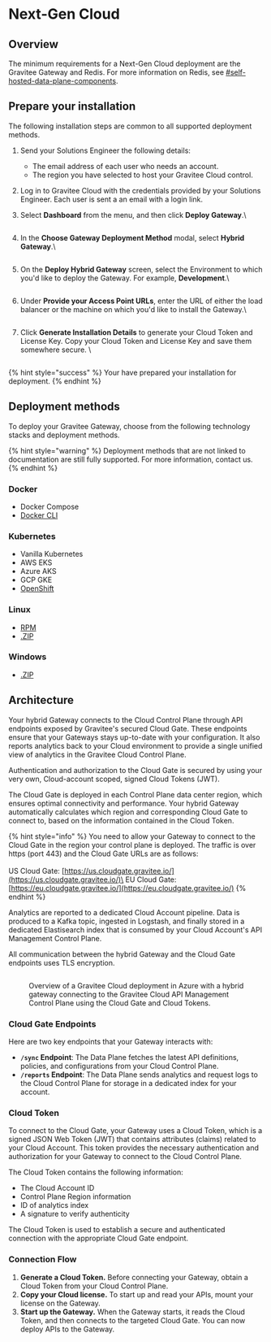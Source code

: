 # Next-Gen Cloud

## Overview

The minimum requirements for a Next-Gen Cloud deployment are the Gravitee Gateway and Redis. For more information on Redis, see [#self-hosted-data-plane-components](../#self-hosted-data-plane-components "mention").

## Prepare your installation

The following installation steps are common to all supported deployment methods.&#x20;

1. Send your Solutions Engineer the following details:
   * The email address of each user who needs an account.&#x20;
   * The region you have selected to host your Gravitee Cloud control.
2. Log in to Gravitee Cloud with the credentials provided by your Solutions Engineer. Each user is sent a an email with a login link.
3.  Select **Dashboard** from the menu, and then click **Deploy Gateway**.\


    <figure><img src="../../.gitbook/assets/00 1 copy (1).png" alt=""><figcaption></figcaption></figure>
4.  In the **Choose Gateway Deployment Method** modal, select **Hybrid Gateway**.\


    <figure><img src="../../.gitbook/assets/image (1).png" alt=""><figcaption></figcaption></figure>
5.  On the **Deploy Hybrid Gateway** screen, select the Environment to which you'd like to deploy the Gateway. For example, **Development**.\


    <figure><img src="../../.gitbook/assets/00 2 copy.png" alt=""><figcaption></figcaption></figure>
6.  Under **Provide your Access Point URLs**, enter the URL of either the load balancer or the machine on which you'd like to install the Gateway.\


    <figure><img src="../../.gitbook/assets/00 3 copy.png" alt=""><figcaption></figcaption></figure>
7.  Click **Generate Installation Details** to generate your Cloud Token and License Key. Copy your Cloud Token and License Key and save them somewhere secure. \


    <figure><img src="../../.gitbook/assets/00 4 copy.png" alt=""><figcaption></figcaption></figure>

{% hint style="success" %}
Your have prepared your installation for deployment.
{% endhint %}

## Deployment methods

To deploy your Gravitee Gateway, choose from the following technology stacks and deployment methods.

{% hint style="warning" %}
Deployment methods that are not linked to documentation are still fully supported. For more information, contact us.
{% endhint %}

### Docker

* Docker Compose
* [Docker CLI](docker/docker-cli.md)

### Kubernetes

* Vanilla Kubernetes
* AWS EKS
* Azure AKS
* GCP GKE
* [OpenShift](kubernetes/openshift.md)

### Linux

* [RPM](rpm.md)
* [.ZIP](.zip.md)

### Windows

* [.ZIP](.zip.md)

## Architecture

Your hybrid Gateway connects to the Cloud Control Plane through API endpoints exposed by Gravitee's secured Cloud Gate. These endpoints ensure that your Gateways stays up-to-date with your configuration. It also reports analytics back to your Cloud environment to provide a single unified view of analytics in the Gravitee Cloud Control Plane.

Authentication and authorization to the Cloud Gate is secured by using your very own, Cloud-account scoped, signed Cloud Tokens (JWT).

The Cloud Gate is deployed in each Control Plane data center region, which ensures optimal connectivity and performance. Your hybrid Gateway automatically calculates which region and corresponding Cloud Gate to connect to, based on the information contained in the Cloud Token.

{% hint style="info" %}
You need to allow your Gateway to connect to the Cloud Gate in the region your control plane is deployed. The traffic is over https (port 443) and the Cloud Gate URLs are as follows:\
\
US Cloud Gate: [https://us.cloudgate.gravitee.io/](https://us.cloudgate.gravitee.io/)\
EU Cloud Gate: [https://eu.cloudgate.gravitee.io/](https://eu.cloudgate.gravitee.io/)
{% endhint %}

Analytics are reported to a dedicated Cloud Account pipeline. Data is produced to a Kafka topic, ingested in Logstash, and finally stored in a dedicated Elastisearch index that is consumed by your Cloud Account's API Management Control Plane.

All communication between the hybrid Gateway and the Cloud Gate endpoints uses TLS encryption.

<figure><img src="../../.gitbook/assets/image (5).png" alt=""><figcaption><p>Overview of a Gravitee Cloud deployment in Azure with a hybrid gateway connecting to the Gravitee Cloud API Management Control Plane using the Cloud Gate and Cloud Tokens.</p></figcaption></figure>

### Cloud Gate Endpoints

Here are two key endpoints that your Gateway interacts with:

* **`/sync` Endpoint**: The Data Plane fetches the latest API definitions, policies, and configurations from your Cloud Control Plane.
* **`/reports` Endpoint**: The Data Plane sends analytics and request logs to the Cloud Control Plane for storage in a dedicated index for your account.

### Cloud Token

To connect to the Cloud Gate, your Gateway uses a Cloud Token, which is a signed JSON Web Token (JWT) that contains attributes (claims) related to your Cloud Account. This token provides the necessary authentication and authorization for your Gateway to connect to the Cloud Control Plane.

The Cloud Token contains the following information:

* The Cloud Account ID
* Control Plane Region information
* ID of analytics index
* A signature to verify authenticity

The Cloud Token is used to establish a secure and authenticated connection with the appropriate Cloud Gate endpoint.

### Connection Flow

1. **Generate a Cloud Token.** Before connecting your Gateway, obtain a Cloud Token from your Cloud Control Plane.
2. **Copy your Cloud license.** To start up and read your APIs, mount your license on the Gateway.
3. **Start up the Gateway.** When the Gateway starts, it reads the Cloud Token, and then connects to the targeted Cloud Gate. You can now deploy APIs to the Gateway.
